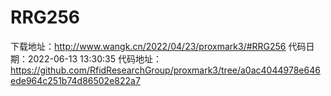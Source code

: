 # RRG256
下载地址：http://www.wangk.cn/2022/04/23/proxmark3/#RRG256
代码日期：2022-06-13 13:30:35
代码地址：https://github.com/RfidResearchGroup/proxmark3/tree/a0ac4044978e646ede964c251b74d86502e822a7
